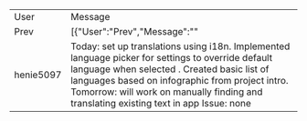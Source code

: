 | | |
|-|-|
|User|Message|
|Prev|[{"User":"Prev","Message":""| "| "|\n"|-"|-"|\n"|User"|Message"|\n"|papichul0s"|Should be fine now"|\n"|papichul0s"|Lemme check again"|\n"|thelittlebigz"|Oh perfect might be an issue on my end"|\n"|papichul0s"|I thought I already did"|\n"|thelittlebigz"|Yesterday: finished the standup bot (some bugs need to workout but is functional), <@576110986822418443> if you don't mind letting me have admin privileges I can get that running here saturday: will start to pull all other branches to SI-1/launcher then pr to dev (after fixing any merge conflicts)"|\n"|henie5097"|Today: created preliminary login page. Tomorrow: try to implement a local colour contrast/theme picker for visual impairments"|\n"|papichul0s"|Today: Finished the user registration, and database sync in case users create an account. Will need the signup / login pages to implement."|\n"|yupme"|Today: Work on integrating the search implementation with the previous work others have done Issue: Can't come in - person, have another meeting at this time"|\n"|henie5097"|Yesterday: started looking into how to enable translations. While doing that I was able to figure out how open up some apps like YouTube and messages. So I'm going to try to see if there is something similar to direct users to specific device settings. Today: attempt to redirect user to setting's language page Issues: so far I can only open the app's settings page. I haven't been able to find a way to access specific pages in device settings."|\n"|clear_zzs"|Yesterday: researched speech-to-text (stt) and text-to-speech (tts) and its dependencies, today: implemented tts on app so that text input is read back to user, plan for today: research how to implement tts across apps, plan for tomorrow: continue research and begin implementation, continue research for stt"|\n"|gelila6210"|yesterday: implemented brightness feature, plan for today: work on contact favouriting, challenges: according to expo docs, we can't change the system brightness on ios devices permanently, we can only change it until their device locks and then it goes back to whatever it was before they changed it"|\n"|henie5097"|Yesterday and today: worked on the styling for the app, defined constants so we can change the colours easily. Plan for tomorrow: start working on translations US"|\n"|gelila6210"|yesterday: implemented click to call, play for today: start working on favouriting contacts"|\n"|gelila6210"|yesterday: got all contacts to show up, plan for today: implement the ability  to call the contact by clicking on it"|\n"|yupme"|So far: Worked on the fonts implementation but it is not connected eith the rest of the code, so it is stand alone and doesn't work yet"|\n"|papichul0s"|"|\n"|papichul0s"|Yesterday: implemented the questionnaire and added the cache storage to store the user preferences."|\n"|henie5097"|Yesterday: worked on settings page layout Today: add toggles to setting buttons Blockers: None"|\n"|gelila6210"|Yesterday: I figured out how to add & ask for permissions, worked on the code for getting the contacts, Today: team meeting, will continue to work on contacts component"|\n"|papichul0s"|"|\n"|papichul0s"|02/26/2024: Finished integrating the database for the settings using mongoDB. Each setting is a component setting{id, state} where the value of state is stored in the database. Feel free to pull the feat/database branch and check out the viewer component, and the server.mjs to try it out. I added a small video to show the results. 02/27/24: Figure out the list of all the settings to implement and add them to the database"|\n"|thelittlebigz"|Yesterday: Started the Launcher will continue to work on it"|\n"|henie5097"|Yesterday: completed icon styling using react-icons library. Today: start implementing settings page as discussed during today's  planning meeting. Challenges: None so far"|\n"|gelila6210"|yesterday: drew out app pages, found more resources for brightness & contacts features and started trying to implement, plan for today: nothing other than team meeting, challenges: need to finalize app structure"|\n"|thelittlebigz"|02/24 (Yesterday): didn't work much on the project, was backlogged with other work goal will be to finish most of it today and then continue with the project tomorrow just to make sure there is a useable component out of my user story I'll be building in android studio first then will try to port it to react-native later on"|\n"|papichul0s"|02/23: Started creating the local database storage for the user preferences using AsyncStorage and JSON. It's going to be api calls to the database in the backend anytime the data is changed."|\n"|thelittlebigz"|Yesterday: started building the launcher, in react using the git project in <#1199481343298514974> as a template challenges: getting the project to a working state and limited resources possible solution moving to java / android studio"|\n"|yupme"|Yesterday: Looking through resources for option to change the size of fonts, work into integrating that to our project Today: Work on creating an icon for font size, then adjustment scale with a number Challenges: None for myself, will look into how others are implementing as my part may need to be dependent on others, or others on mine"|\n"|henie5097"|Yesterday: started setting up front-end for homepage/settings. Today: work on front-end for homepage icons.  Challenges: None"|\n"|clear_zzs"|What I did yesterday: started implementing addition of selected apps and started frontend for homepage, plan for today: populate json file with sample data and continue working on frontend to display stored apps in homepage, challenges: none so far"|\n"|gelila6210"|what i did yesterday: looked into adjusting brightness and creating the contact/dialer launcher, plan for today: go through the resources I found and start implementing, challenges: none so far!"|\n"},{"User":"thelittlebigz","Message":"rn the bot updates the md with all the posts in this channel \ntoday: will work on fixing the output in json problem and will start pulling all the branches to merge together will start merging saturday night / sunday"},{"User":"thelittlebigz","Message":"https://github.com/theLittleBigZ/C01-Group9-Project/blob/8dc93ef2bffe069b34a02b5fb72e5ffec9cdfb3a/Deliverable%203/standup-summary.md"},{"User":"thelittlebigz","Message":"Yep all good, run it last night it's up and running"}]|
|henie5097|Today: set up translations using i18n. Implemented language picker for settings to override default language when selected . Created basic list of languages based on infographic from project intro. Tomorrow: will work on manually finding and translating existing text in app Issue: none|
